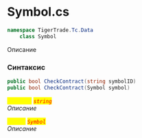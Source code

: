 
# Symbol.cs
```csharp
namespace TigerTrade.Tc.Data  
    class Symbol
```

Описание

### Синтаксис
```csharp
public bool CheckContract(string symbolID)
public bool CheckContract(Symbol symbol)
```

<mark style="color:yellow;">`symbolID`</mark> <mark style="color:red;">*`string`*</mark>  
 *Описание*  
  
<mark style="color:yellow;">`symbol`</mark> <mark style="color:red;">*`Symbol`*</mark>  
 *Описание*  
  

                    
                    
